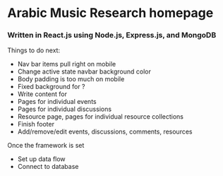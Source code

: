 # Arabic Music Research homepage

### Written in React.js using Node.js, Express.js, and MongoDB

Things to do next:
* Nav bar items pull right on mobile
* Change active state navbar background color
* Body padding is too much on mobile
* Fixed background for <About />?
* Write content for <About />
* Pages for individual events
* Pages for individual discussions
* Resource page, pages for individual resource collections
* Finish footer
* Add/remove/edit events, discussions, comments, resources

Once the framework is set
* Set up data flow
* Connect to database
